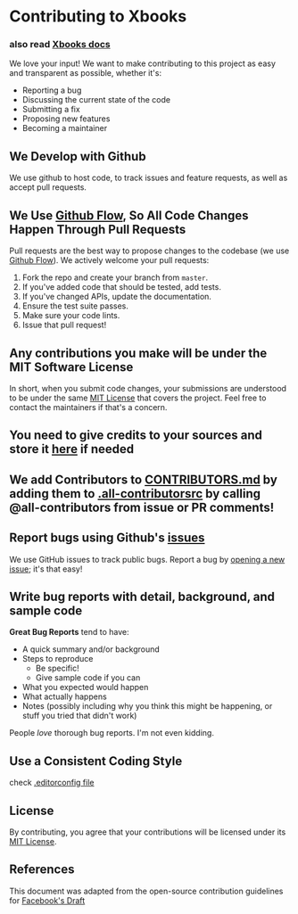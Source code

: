 # Contributing to Xbooks
### also read [Xbooks docs](xsoft-technologies.github.io/Xbooks)

We love your input! We want to make contributing to this project as easy and transparent as possible, whether it's:

- Reporting a bug
- Discussing the current state of the code
- Submitting a fix
- Proposing new features
- Becoming a maintainer

## We Develop with Github
We use github to host code, to track issues and feature requests, as well as accept pull requests.

## We Use [Github Flow](https://guides.github.com/introduction/flow/index.html), So All Code Changes Happen Through Pull Requests
Pull requests are the best way to propose changes to the codebase (we use [Github Flow](https://guides.github.com/introduction/flow/index.html)). We actively welcome your pull requests:

1. Fork the repo and create your branch from `master`.
2. If you've added code that should be tested, add tests.
3. If you've changed APIs, update the documentation.
4. Ensure the test suite passes.
5. Make sure your code lints.
6. Issue that pull request!

## Any contributions you make will be under the MIT Software License
In short, when you submit code changes, your submissions are understood to be under the same [MIT License](http://choosealicense.com/licenses/mit/) that covers the project. Feel free to contact the maintainers if that's a concern.

## You need to give credits to your sources and store it [here](https://github.com/xsoft-technologies/Xbooks/blob/master/CREDITS.json) if needed

## We add Contributors to [CONTRIBUTORS.md](https://github.com/xsoft-technologies/Xbooks/blob/master/CONTRIBUTORSmd) by adding them to [.all-contributorsrc](https://github.com/xsoft-technologies/Xbooks/blob/master/.all-contributorsrc) by calling @all-contributors from issue or PR comments!

## Report bugs using Github's [issues](https://github.com/xsoft-technologies/Xbooks/issues)
We use GitHub issues to track public bugs. Report a bug by [opening a new issue](https://github.com/xsoft-technologies/Xbooks/issues/new); it's that easy!

## Write bug reports with detail, background, and sample code
**Great Bug Reports** tend to have:
- A quick summary and/or background
- Steps to reproduce
  - Be specific!
  - Give sample code if you can
- What you expected would happen
- What actually happens
- Notes (possibly including why you think this might be happening, or stuff you tried that didn't work)

People *love* thorough bug reports. I'm not even kidding.

## Use a Consistent Coding Style
check [.editorconfig file](https://github.com/xsoft-technologies/Xbooks/blob/master/.editorconfig)

## License
By contributing, you agree that your contributions will be licensed under its [MIT License](https://github.com/xsoft-technologies/Xbooks/blob/master/LICENSE).

## References
This document was adapted from the open-source contribution guidelines for [Facebook's Draft](https://github.com/facebook/draft-js/blob/a9316a723f9e918afde44dea68b5f9f39b7d9b00/CONTRIBUTING.md)
